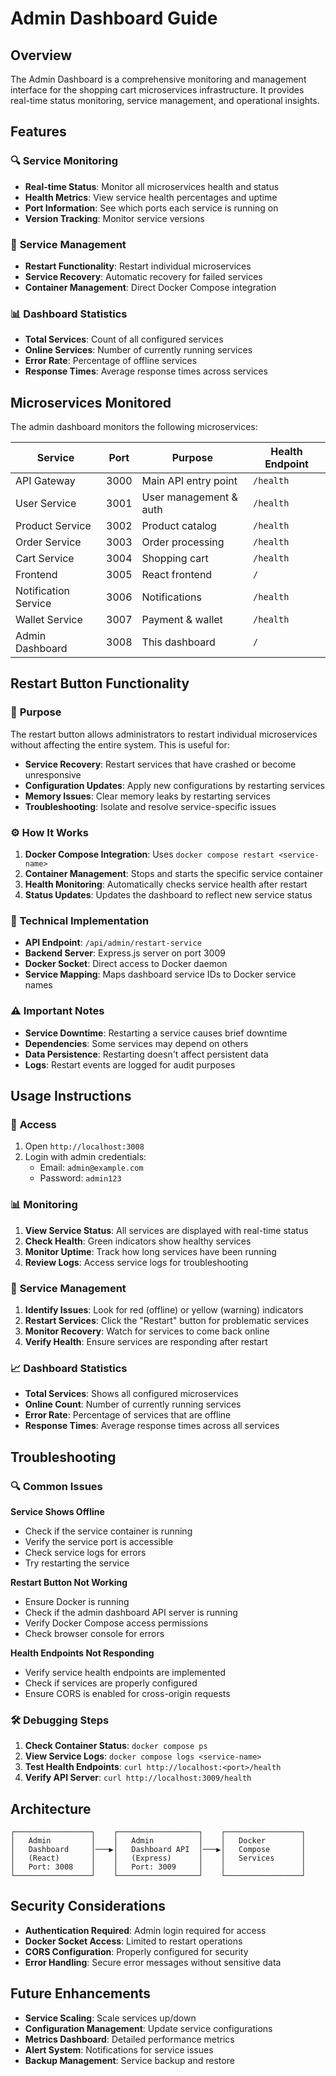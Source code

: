 # Admin Dashboard Guide

## Overview

The Admin Dashboard is a comprehensive monitoring and management interface for the shopping cart microservices infrastructure. It provides real-time status monitoring, service management, and operational insights.

## Features

### 🔍 **Service Monitoring**
- **Real-time Status**: Monitor all microservices health and status
- **Health Metrics**: View service health percentages and uptime
- **Port Information**: See which ports each service is running on
- **Version Tracking**: Monitor service versions

### 🚀 **Service Management**
- **Restart Functionality**: Restart individual microservices
- **Service Recovery**: Automatic recovery for failed services
- **Container Management**: Direct Docker Compose integration

### 📊 **Dashboard Statistics**
- **Total Services**: Count of all configured services
- **Online Services**: Number of currently running services
- **Error Rate**: Percentage of offline services
- **Response Times**: Average response times across services

## Microservices Monitored

The admin dashboard monitors the following microservices:

| Service | Port | Purpose | Health Endpoint |
|---------|------|---------|-----------------|
| API Gateway | 3000 | Main API entry point | `/health` |
| User Service | 3001 | User management & auth | `/health` |
| Product Service | 3002 | Product catalog | `/health` |
| Order Service | 3003 | Order processing | `/health` |
| Cart Service | 3004 | Shopping cart | `/health` |
| Frontend | 3005 | React frontend | `/` |
| Notification Service | 3006 | Notifications | `/health` |
| Wallet Service | 3007 | Payment & wallet | `/health` |
| Admin Dashboard | 3008 | This dashboard | `/` |

## Restart Button Functionality

### 🎯 **Purpose**
The restart button allows administrators to restart individual microservices without affecting the entire system. This is useful for:

- **Service Recovery**: Restart services that have crashed or become unresponsive
- **Configuration Updates**: Apply new configurations by restarting services
- **Memory Issues**: Clear memory leaks by restarting services
- **Troubleshooting**: Isolate and resolve service-specific issues

### ⚙️ **How It Works**
1. **Docker Compose Integration**: Uses `docker compose restart <service-name>`
2. **Container Management**: Stops and starts the specific service container
3. **Health Monitoring**: Automatically checks service health after restart
4. **Status Updates**: Updates the dashboard to reflect new service status

### 🔧 **Technical Implementation**
- **API Endpoint**: `/api/admin/restart-service`
- **Backend Server**: Express.js server on port 3009
- **Docker Socket**: Direct access to Docker daemon
- **Service Mapping**: Maps dashboard service IDs to Docker service names

### ⚠️ **Important Notes**
- **Service Downtime**: Restarting a service causes brief downtime
- **Dependencies**: Some services may depend on others
- **Data Persistence**: Restarting doesn't affect persistent data
- **Logs**: Restart events are logged for audit purposes

## Usage Instructions

### 🔐 **Access**
1. Open `http://localhost:3008`
2. Login with admin credentials:
   - Email: `admin@example.com`
   - Password: `admin123`

### 📊 **Monitoring**
1. **View Service Status**: All services are displayed with real-time status
2. **Check Health**: Green indicators show healthy services
3. **Monitor Uptime**: Track how long services have been running
4. **Review Logs**: Access service logs for troubleshooting

### 🚀 **Service Management**
1. **Identify Issues**: Look for red (offline) or yellow (warning) indicators
2. **Restart Services**: Click the "Restart" button for problematic services
3. **Monitor Recovery**: Watch for services to come back online
4. **Verify Health**: Ensure services are responding after restart

### 📈 **Dashboard Statistics**
- **Total Services**: Shows all configured microservices
- **Online Count**: Number of currently running services
- **Error Rate**: Percentage of services that are offline
- **Response Times**: Average response times across all services

## Troubleshooting

### 🔍 **Common Issues**

**Service Shows Offline**
- Check if the service container is running
- Verify the service port is accessible
- Check service logs for errors
- Try restarting the service

**Restart Button Not Working**
- Ensure Docker is running
- Check if the admin dashboard API server is running
- Verify Docker Compose access permissions
- Check browser console for errors

**Health Endpoints Not Responding**
- Verify service health endpoints are implemented
- Check if services are properly configured
- Ensure CORS is enabled for cross-origin requests

### 🛠️ **Debugging Steps**
1. **Check Container Status**: `docker compose ps`
2. **View Service Logs**: `docker compose logs <service-name>`
3. **Test Health Endpoints**: `curl http://localhost:<port>/health`
4. **Verify API Server**: `curl http://localhost:3009/health`

## Architecture

```
┌─────────────────┐    ┌──────────────────┐    ┌─────────────────┐
│   Admin         │    │   Admin          │    │   Docker        │
│   Dashboard     │───▶│   Dashboard API  │───▶│   Compose       │
│   (React)       │    │   (Express)      │    │   Services      │
│   Port: 3008    │    │   Port: 3009     │    │                 │
└─────────────────┘    └──────────────────┘    └─────────────────┘
```

## Security Considerations

- **Authentication Required**: Admin login required for access
- **Docker Socket Access**: Limited to restart operations
- **CORS Configuration**: Properly configured for security
- **Error Handling**: Secure error messages without sensitive data

## Future Enhancements

- **Service Scaling**: Scale services up/down
- **Configuration Management**: Update service configurations
- **Metrics Dashboard**: Detailed performance metrics
- **Alert System**: Notifications for service issues
- **Backup Management**: Service backup and restore
